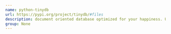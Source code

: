 ```yaml
---
name: python-tinydb
url: https://pypi.org/project/tinydb/#files
description: document oriented database optimized for your happiness. URL : https://pypi.org/project/tinydb/#files Groups : None
group: None
---
```

